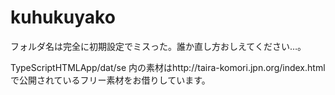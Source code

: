 # kuhukuyako

フォルダ名は完全に初期設定でミスった。誰か直し方おしえてください…。

TypeScriptHTMLApp/dat/se 内の素材はhttp://taira-komori.jpn.org/index.htmlで公開されているフリー素材をお借りしています。
